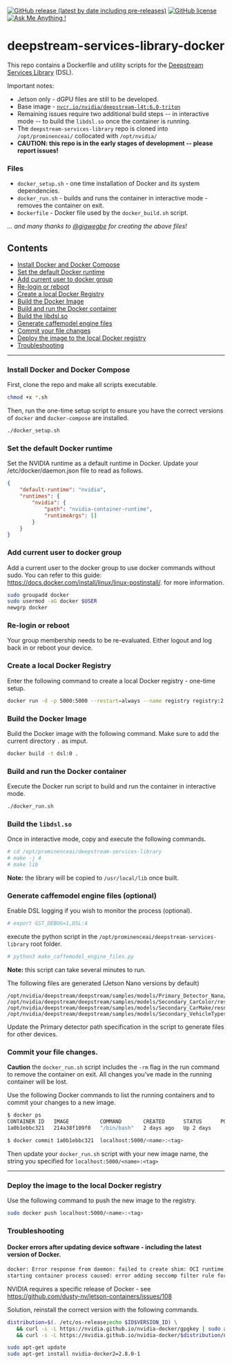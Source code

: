 [![GitHub release (latest by date including pre-releases)](https://img.shields.io/github/v/release/prominenceai/deepstream-services-library-docker?include_prereleases)](https://github.com/canammex-tech/deepstream-services-library/releases)
[![GitHub license](https://img.shields.io/github/license/Naereen/StrapDown.js.svg)](https://github.com/prominenceai/deepstream-services-library-docker/blob/master/LICENSE)
[![Ask Me Anything !](https://img.shields.io/badge/Ask%20me-anything-1abc9c.svg)](https://discord.com/channels/750454524849684540/750457019260993636)

# deepstream-services-library-docker
This repo contains a Dockerfile and utility scripts for the [Deepstream Services Library](https://github.com/prominenceai/deepstream-services-library) (DSL). 

Important notes:
* Jetson only - dGPU files are still to be developed.
* Base image - [`nvcr.io/nvidia/deepstream-l4t:6.0-triton`](https://docs.nvidia.com/metropolis/deepstream/dev-guide/text/DS_docker_containers.html#id2)
* Remaining issues require two additional build steps -- in interactive mode -- to build the `libdsl.so` once the container is running.
* The `deepstream-services-library` repo is cloned into `/opt/prominenceai/` collocated with `/opt/nvidia/`
* **CAUTION: this repo is in the early stages of development -- please report issues!**

### Files
* `docker_setup.sh` - one time installation of Docker and its system dependencies.
* `docker_run.sh` - builds and runs the container in interactive mode - removes the container on exit.
* `Dockerfile` - Docker file used by the `docker_build.sh` script.

*... and many thanks to [@gigwegbe](https://github.com/gigwegbe) for creating the above files!*

## Contents
* [Install Docker and Docker Compose](#install-docker-and-docker-compose)
* [Set the default Docker runtime](set_the_default_docker_runtime)
* [Add current user to docker group](add_current_user_to_docker_group)
* [Re-login or reboot](re-login-or-reboot)
* [Create a local Docker Registry](#create-a-local-docker-registry)
* [Build the Docker Image](#build-the-docker-image)
* [Build and run the Docker container](#build-and-run-the-docker-container)
* [Build the libdsl.so](#build-the-libdslso)
* [Generate caffemodel engine files](#generate-caffemodel-engine-files-optional)
* [Commit your file changes](#commit-your-file-changes)
* [Deploy the image to the local Docker registry](deploy_the_image_to_the_local_docker_registry)
* [Troubleshooting](#troubleshooting)

---

### Install Docker and Docker Compose
First, clone the repo and make all scripts executable.
```bash
chmod +x *.sh
```
Then, run the one-time setup script to ensure you have the correct versions of `docker` and `docker-compose` are installed. 
```bash
./docker_setup.sh
```

### Set the default Docker runtime
Set the NVIDIA runtime as a default runtime in Docker. Update your /etc/docker/daemon.json file to read as follows.
```json
{
    "default-runtime": "nvidia",
    "runtimes": {
        "nvidia": {
            "path": "nvidia-container-runtime",
            "runtimeArgs": []
        }
    }
}
```
### Add current user to docker group
Add a current user to the docker group to use docker commands without sudo. You can refer to this guide: https://docs.docker.com/install/linux/linux-postinstall/. for more information.
```bash
sudo groupadd docker
sudo usermod -aG docker $USER
newgrp docker
```

### Re-login or reboot
Your group membership needs to be re-evaluated. Either logout and log back in or reboot your device. 

### Create a local Docker Registry
Enter the following command to create a local Docker registry - one-time setup.
```bash
docker run -d -p 5000:5000 --restart=always --name registry registry:2
```

### Build the Docker Image
Build the Docker image with the following command. Make sure to add the current directory `.` as imput.
```bash
docker build -t dsl:0 . 
```

### Build and run the Docker container
Execute the Docker run script to build and run the container in interactive mode.
```bash
./docker_run.sh
```

### Build the `libdsl.so`
Once in interactive mode, copy and execute the following commands.
```bash
# cd /opt/prominenceai/deepstream-services-library
# make -j 4
# make lib
```
**Note:** the library will be copied to `/usr/local/lib` once built.    

### Generate caffemodel engine files (optional)
Enable DSL logging if you wish to monitor the process (optional).
```bash
# export GST_DEBUG=1,DSL:4
```
execute the python script in the `/opt/prominenceai/deepstream-services-library` root folder.
```bash
# python3 make_caffemodel_engine_files.py
```
**Note:** this script can take several minutes to run.

The following files are generated (Jetson Nano versions by default)
```
/opt/nvidia/deepstream/deepstream/samples/models/Primary_Detector_Nano/resnet10.caffemodel_b8_gpu0_fp16.engine
/opt/nvidia/deepstream/deepstream/samples/models/Secondary_CarColor/resnet18.caffemodel_b8_gpu0_fp16.engine
/opt/nvidia/deepstream/deepstream/samples/models/Secondary_CarMake/resnet18.caffemodel_b8_gpu0_fp16.engine
/opt/nvidia/deepstream/deepstream/samples/models/Secondary_VehicleTypesresnet18.caffemodel_b8_gpu0_fp16.engine
```
Update the Primary detector path specification in the script to generate files for other devices. 

### Commit your file changes.
**Caution** the `docker_run.sh` script includes the `-rm` flag in the run command to remove the container on exit. All changes you've made in the running container will be lost.

Use the following Docker commands to list the running containers and to commit your changes to a new image.
```bash
$ docker ps
CONTAINER ID   IMAGE          COMMAND       CREATED      STATUS      PORTS     NAMES
1a0b1ebbc321   214a38f109f0   "/bin/bash"   2 days ago   Up 2 days             serene_cartwright

$ docker commit 1a0b1ebbc321  localhost:5000/<name>:<tag>

```
Then update your `docker_run.sh` script with your new image name, the string you specified for `localhost:5000/<name>:<tag>`

---

### Deploy the image to the local Docker registry
Use the following command to push the new image to the registry.
```bash
sudo docker push localhost:5000/<name>:<tag>
```

### Troubleshooting
#### Docker errors after updating device software - including the latest version of Docker.
```bash
docker: Error response from daemon: failed to create shim: OCI runtime create failed: container_linux.go:380: 
starting container process caused: error adding seccomp filter rule for syscall clone3: permission denied: unknown.
```
NVIDIA requires a specific release of Docker - see https://github.com/dusty-nv/jetson-containers/issues/108

Solution, reinstall the correct version with the following commands.
```bash
distribution=$(. /etc/os-release;echo $ID$VERSION_ID) \
   && curl -s -L https://nvidia.github.io/nvidia-docker/gpgkey | sudo apt-key add - \
   && curl -s -L https://nvidia.github.io/nvidia-docker/$distribution/nvidia-docker.list | sudo tee /etc/apt/sources.list.d/nvidia-docker.list

sudo apt-get update
sudo apt-get install nvidia-docker2=2.8.0-1
```
